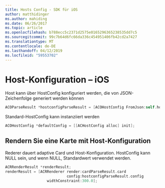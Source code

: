 ```yaml
---
title: Hosts Config - SDK für iOS
author: matthidinger
ms.author: mahiding
ms.date: 06/26/2017
ms.topic: article
ms.openlocfilehash: b788ecc5c2371d2575e0165296365238535dd7c5
ms.sourcegitcommit: 99c7b64d6fc66da336c454951406fb42cd2a7427
ms.translationtype: MT
ms.contentlocale: de-DE
ms.lasthandoff: 04/12/2019
ms.locfileid: "59553702"
---
```

# <a name="host-config---ios"></a>Host-Konfiguration – iOS

Host kann über HostConfig konfiguriert werden, die von JSON-Zeichenfolge generiert werden können

```objective-c
ACOParseResult *hostconfigParseResult = [ACOHostConfig FromJson:self.hostconfig];
```

Standard-HostConfig kann instanziiert werden

```objective-c
ACOHostConfig *defaultConfig = [[ACHostConfig alloc] init];
```

## <a name="render-a-card-using-host-config"></a>Rendern Sie eine Karte mit Host-Konfiguration

Rederer dauert adaptive Card und Host-Konfiguration. HostConfig kann NULL sein, und wenn NULL, Standardwert verwendet werden.

```objective-c
ACRRenderResult *renderResult;
renderResult = [ACRRenderer render:cardParseResult.card
                            config:hostconfigParseResult.config
                   widthConstraint:300.0];
```